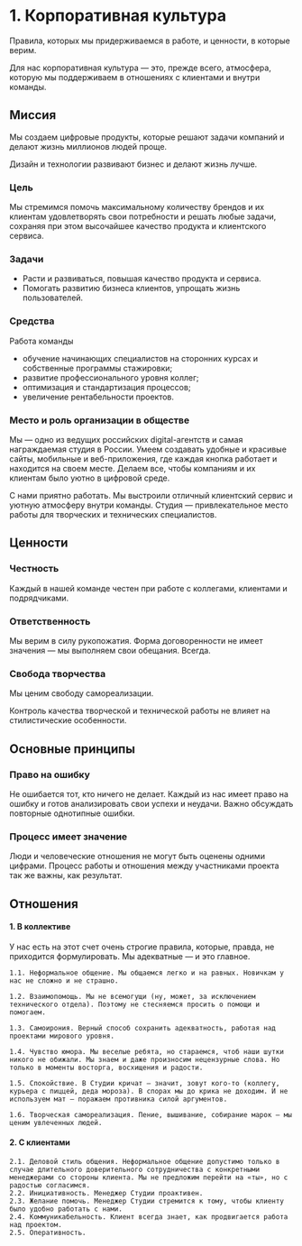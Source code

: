 # 1. Корпоративная культура

Правила, которых мы придерживаемся в работе, и ценности, в которые верим.

Для нас корпоративная культура — это, прежде всего, атмосфера, которую мы поддерживаем в отношениях с клиентами и внутри команды.

## Миссия

Мы создаем цифровые продукты, которые решают задачи компаний и делают жизнь миллионов людей проще.

Дизайн и технологии развивают бизнес и делают жизнь лучше.

### Цель

Мы стремимся помочь максимальному количеству брендов и их клиентам удовлетворять свои потребности и решать любые задачи, сохраняя при этом высочайшее качество продукта и клиентского сервиса.

### Задачи

- Расти и развиваться, повышая качество продукта и сервиса.
- Помогать развитию бизнеса клиентов, упрощать жизнь пользователей.

### Средства

Работа команды

- обучение начинающих специалистов на сторонних курсах и собственные программы стажировки;
- развитие профессионального уровня коллег;
- оптимизация и стандартизация процессов;
- увеличение рентабельности проектов.

### Место и роль организации в обществе

Мы — одно из ведущих российских digital-агентств и самая награждаемая студия в России. Умеем создавать удобные и красивые сайты, мобильные и веб-приложения, где каждая кнопка работает и находится на своем месте. Делаем все, чтобы компаниям и их клиентам было уютно в цифровой среде.

С нами приятно работать. Мы выстроили отличный клиентский сервис и уютную атмосферу внутри команды. Студия — привлекательное место работы для творческих и технических специалистов.

## Ценности

### Честность

Каждый в нашей команде честен при работе с коллегами, клиентами и подрядчиками.

### Ответственность

Мы верим в силу рукопожатия. Форма договоренности не имеет значения — мы выполняем свои обещания. Всегда.

### Свобода творчества

Мы ценим свободу самореализации.

Контроль качества творческой и технической работы не влияет на стилистические особенности.

## Основные принципы

### Право на ошибку

Не ошибается тот, кто ничего не делает. Каждый из нас имеет право на ошибку и готов анализировать свои успехи и неудачи. Важно обсуждать повторные однотипные ошибки.

### Процесс имеет значение

Люди и человеческие отношения не могут быть оценены одними цифрами. Процесс работы и отношения между участниками проекта так же важны, как результат.

## Отношения

#### 1. В коллективе

У нас есть на этот счет очень строгие правила, которые, правда, не приходится формулировать. Мы адекватные — и это главное.

    1.1. Неформальное общение. Мы общаемся легко и на равных. Новичкам у нас не сложно и не страшно.

    1.2. Взаимопомощь. Мы не всемогущи (ну, может, за исключением технического отдела). Поэтому не стесняемся просить о помощи и помогаем.

    1.3. Самоирония. Верный способ сохранить адекватность, работая над проектами мирового уровня.

    1.4. Чувство юмора. Мы веселые ребята, но стараемся, чтоб наши шутки никого не обижали. Мы знаем и даже произносим нецензурные слова. Но только в моменты восторга, восхищения и радости.

    1.5. Спокойствие. В Студии кричат — значит, зовут кого-то (коллегу, курьера с пиццей, деда мороза). В спорах мы до крика не доходим. И не используем мат — поражаем противника силой аргументов.

    1.6. Творческая самореализация. Пение, вышивание, собирание марок — мы ценим увлеченных людей.

#### 2. С клиентами

    2.1. Деловой стиль общения. Неформальное общение допустимо только в случае длительного доверительного сотрудничества с конкретными менеджерами со стороны клиента. Мы не предложим перейти на «ты», но с радостью согласимся.
    2.2. Инициативность. Менеджер Студии проактивен.
    2.3. Желание помочь. Менеджер Студии стремится к тому, чтобы клиенту было удобно работать с нами.
    2.4. Коммуникабельность. Клиент всегда знает, как продвигается работа над проектом.
    2.5. Оперативность.
